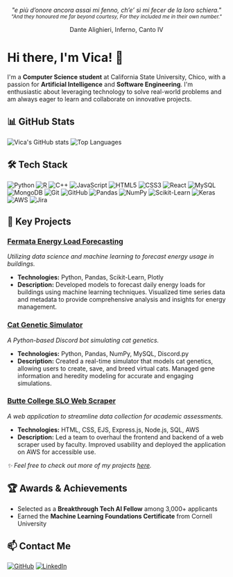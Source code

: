 <p align="center"><i>"e più d’onore ancora assai mi fenno, ch’e’ sì mi fecer de la loro schiera."</i><br>
<sub><i>"And they honoured me far beyond courtesy, For they included me in their own number."</i></sub></p>
<p align="center">Dante Alighieri, Inferno, Canto IV</p>

# Hi there, I'm Vica! 👋

I'm a **Computer Science student** at California State University, Chico, with a passion for **Artificial Intelligence** and **Software Engineering**. I'm enthusiastic about leveraging technology to solve real-world problems and am always eager to learn and collaborate on innovative projects.

## 📊 GitHub Stats

![Vica's GitHub stats](https://github-readme-stats.vercel.app/api?username=VicaWorth&show_icons=true&theme=nord)
![Top Languages](https://github-readme-stats.vercel.app/api/top-langs/?username=VicaWorth&layout=compact&theme=nord&hide=Jupyter%20Notebook)

## 🛠 Tech Stack

![Python](https://img.shields.io/badge/-Python-3776AB?style=flat&logo=python&logoColor=white)
![R](https://img.shields.io/badge/-R-276DC3?style=flat&logo=r&logoColor=white)
![C++](https://img.shields.io/badge/-C++-00599C?style=flat&logo=c%2B%2B&logoColor=white)
![JavaScript](https://img.shields.io/badge/-JavaScript-F7DF1E?style=flat&logo=javascript&logoColor=black)
![HTML5](https://img.shields.io/badge/-HTML5-E34F26?style=flat&logo=html5&logoColor=white)
![CSS3](https://img.shields.io/badge/-CSS3-1572B6?style=flat&logo=css3&logoColor=white)
![React](https://img.shields.io/badge/-React-61DAFB?style=flat&logo=react&logoColor=black)
![MySQL](https://img.shields.io/badge/-MySQL-4479A1?style=flat&logo=mysql&logoColor=white)
![MongoDB](https://img.shields.io/badge/-MongoDB-47A248?style=flat&logo=mongodb&logoColor=white)
![Git](https://img.shields.io/badge/-Git-F05032?style=flat&logo=git&logoColor=white)
![GitHub](https://img.shields.io/badge/-GitHub-181717?style=flat&logo=github&logoColor=white)
![Pandas](https://img.shields.io/badge/-Pandas-150458?style=flat&logo=pandas&logoColor=white)
![NumPy](https://img.shields.io/badge/-NumPy-013243?style=flat&logo=numpy&logoColor=white)
![Scikit-Learn](https://img.shields.io/badge/-Scikit--Learn-F7931E?style=flat&logo=scikit-learn&logoColor=white)
![Keras](https://img.shields.io/badge/-Keras-D00000?style=flat&logo=keras&logoColor=white)
![AWS](https://img.shields.io/badge/-AWS-232F3E?style=flat&logo=amazon-aws&logoColor=white)
![Jira](https://img.shields.io/badge/-Jira-0052CC?style=flat&logo=jira&logoColor=white)

## 🚀 Key Projects

### [Fermata Energy Load Forecasting](https://github.com/mainoahmuna/FermataEnergy_BTTStudio)
*Utilizing data science and machine learning to forecast energy usage in buildings.*

- **Technologies:** Python, Pandas, Scikit-Learn, Plotly
- **Description:** Developed models to forecast daily energy loads for buildings using machine learning techniques. Visualized time series data and metadata to provide comprehensive analysis and insights for energy management.

### [Cat Genetic Simulator](https://github.com/VicaWorth/dbot_cat)
*A Python-based Discord bot simulating cat genetics.*

- **Technologies:** Python, Pandas, NumPy, MySQL, Discord.py
- **Description:** Created a real-time simulator that models cat genetics, allowing users to create, save, and breed virtual cats. Managed gene information and heredity modeling for accurate and engaging simulations.

### [Butte College SLO Web Scraper](https://github.com/VicaWorth/csci-36)
*A web application to streamline data collection for academic assessments.*

- **Technologies:** HTML, CSS, EJS, Express.js, Node.js, SQL, AWS
- **Description:** Led a team to overhaul the frontend and backend of a web scraper used by faculty. Improved usability and deployed the application on AWS for accessible use.

*✨ Feel free to check out more of my projects [here](https://github.com/VicaWorth?tab=repositories).*

## 🏆 Awards & Achievements
- Selected as a **Breakthrough Tech AI Fellow** among 3,000+ applicants
- Earned the **Machine Learning Foundations Certificate** from Cornell University

## 📫 Contact Me
[![GitHub](https://img.shields.io/badge/-GitHub-181717?style=flat&logo=github&logoColor=white)](https://github.com/vicaworth)
[![LinkedIn](https://img.shields.io/badge/-LinkedIn-0A66C2?style=flat&logo=linkedin&logoColor=white)](https://www.linkedin.com/in/vicaworth/)
